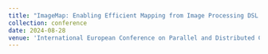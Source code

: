 ```yaml
---
title: "ImageMap: Enabling Efficient Mapping from Image Processing DSL to CGRA"
collection: conference
date: 2024-08-28
venue: 'International European Conference on Parallel and Distributed Computing (Euro-PAR)'
---
```


